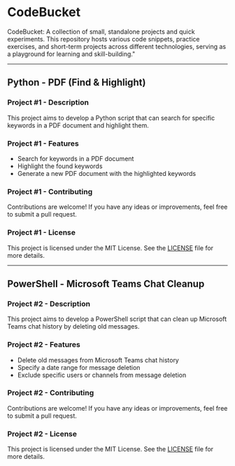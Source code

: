 # CodeBucket

CodeBucket: A collection of small, standalone projects and quick experiments. This repository hosts various code snippets, practice exercises, and short-term projects across different technologies, serving as a playground for learning and skill-building."

---

## Python - PDF (Find & Highlight)

### Project #1 - Description

This project aims to develop a Python script that can search for specific keywords in a PDF document and highlight them.

### Project #1 - Features

- Search for keywords in a PDF document
- Highlight the found keywords
- Generate a new PDF document with the highlighted keywords

### Project #1 - Contributing

Contributions are welcome! If you have any ideas or improvements, feel free to submit a pull request.

### Project #1 - License

This project is licensed under the MIT License. See the [LICENSE](LICENSE) file for more details.

---

## PowerShell - Microsoft Teams Chat Cleanup

### Project #2 - Description

This project aims to develop a PowerShell script that can clean up Microsoft Teams chat history by deleting old messages.

### Project #2 - Features

- Delete old messages from Microsoft Teams chat history
- Specify a date range for message deletion
- Exclude specific users or channels from message deletion

### Project #2 - Contributing

Contributions are welcome! If you have any ideas or improvements, feel free to submit a pull request.

### Project #2 - License

This project is licensed under the MIT License. See the [LICENSE](LICENSE) file for more details.
